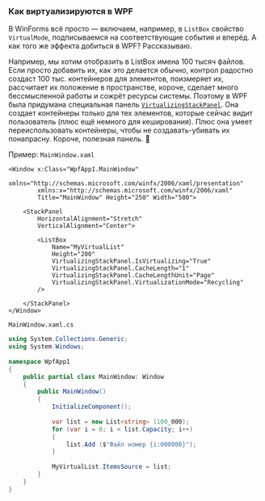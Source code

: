 ﻿### Как виртуализируются в WPF

В WinForms всё просто — включаем, например, в `ListBox` свойство `VirtualMode`, подписываемся на соответствующие события и вперёд. А как того же эффекта добиться в WPF? Рассказываю.

Например, мы хотим отобразить в ListBox имена 100 тысяч файлов. Если просто добавить их, как это делается обычно, контрол радостно создаст 100 тыс. контейнеров для элементов, поизмеряет их, рассчитает их положение в пространстве, короче, сделает много бессмысленной работы и сожрёт ресурсы системы. Поэтому в WPF была придумана специальная панель [`VirtualizingStackPanel`](https://docs.microsoft.com/en-us/dotnet/api/system.windows.controls.virtualizingstackpanel?view=netframework-4.5). Она создает контейнеры только для тех элементов, которые сейчас видит пользователь (плюс ещё немного для кеширования). Плюс она умеет переиспользовать контейнеры, чтобы не создавать-убивать их понапрасну. Короче, полезная панель. 🙂

Пример: `MainWindow.xaml`

```xaml
<Window x:Class="WpfApp1.MainWindow"
        xmlns="http://schemas.microsoft.com/winfx/2006/xaml/presentation"
        xmlns:x="http://schemas.microsoft.com/winfx/2006/xaml"
        Title="MainWindow" Height="250" Width="500">
     
    <StackPanel
        HorizontalAlignment="Stretch"
        VerticalAlignment="Center">
                 
        <ListBox
            Name="MyVirtualList"
            Height="200"
            VirtualizingStackPanel.IsVirtualizing="True"
            VirtualizingStackPanel.CacheLength="1"
            VirtualizingStackPanel.CacheLengthUnit="Page"
            VirtualizingStackPanel.VirtualizationMode="Recycling"
        />
 
    </StackPanel>
</Window>
```

`MainWindow.xaml.cs`

```csharp
using System.Collections.Generic;
using System.Windows;
 
namespace WpfApp1
{
    public partial class MainWindow: Window
    {
        public MainWindow()
        {
            InitializeComponent();
 
            var list = new List<string> (100_000);
            for (var i = 0; i < list.Capacity; i++)
            {
                list.Add ($"Файл номер {i:000000}");
            }
 
            MyVirtualList.ItemsSource = list;
        }
    }
}
```
